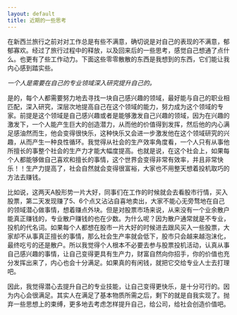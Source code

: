 ```yaml
---
layout: default
title: 近期的一些思考
---
```



在新西兰旅行之前对对工作总是有些不满意，确切说是对自己的表现的不满意，郁郁寡欢。经过了旅行过程中的释放，以及回来后的一些思考，感觉自己想通了点什么。也更有了些工作动力。下面这些零零散散的东西是我想到的东西，它们能让我内心感到踏实些。

*一个人是需要在自己的专业领域深入研究提升自己的。*

是的，每个人都需要努力地去寻找一块自己感兴趣的领域，最好能与自己的职业相匹配，深入研究，深层次地提高自己在这个领域的能力，努力成为这个领域的专家。前提是这个领域是自己感兴趣或者是能够激发自己兴趣的领域，因为在兴趣的激发下，一个人能产生巨大的创造潜力，从而他的价值得到发挥，然后他的内心满足感油然而生，他会变得很快乐，这种快乐又会进一步激发他在这个领域研究的兴趣，从而产生一种良性循环。我觉得从社会的生产效率角度看，一个人只有从事他所擅长的事整个社会的生产力才能大幅度提高。也就是说，在这个社会上，如果每个人都能够做自己喜欢和擅长的事情，这个世界会变得非常有效率，并且非常快乐！！生产力提高了，社会自然就会变得很富裕，大家也不用整天想着投机取巧的方法去赚钱。

比如说，这两天A股形势一片大好，同事们在工作的时候就会去看股市行情，买入股票，第二天发现赚了5、6个点又沾沾自喜地卖出，大家不能心无旁骛地在自己的领域潜心做事情，想着赚点外块。但是对股票市场来说，从来没有一个业余散户能真正赚钱的，专业散户赚钱的也在少数。为什么呢？因为散户通常就是不专业，投机的代名词。如果每个人都想在股市一片大好的时候进去跟风买入一些股票，大家却不从事真正擅长的事情，那么社会生产率就会低下，股市只会越来越泡沫化，最终吃亏的还是散户。所以我觉得个人根本不必要去参与股票投机活动，认真从事自己感兴趣的事情，让自己变得更具有生产力，财富自然向你招手，你的价值也充分发挥出来了，内心也会十分满足。如果真的有闲钱，就把它交给专业人士去打理吧。

因此，我觉得潜心去提升自己的专业技能，让自己变得更快乐，是十分可行的。因为内心会很满足。其实人在满足了基本物质所需之后，剩下的就是自我实现了。抛弃一些思想上的束缚，更多地去考虑怎样提升自己，给公司，给社会创造价值吧。